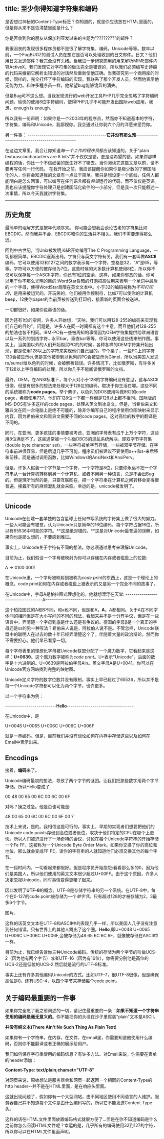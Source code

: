 title: 至少你得知道字符集和编码
---
是否想过神秘的Content-Type标签？你知道的，就是你应该放在HTML里面的，但是你从来不是否清楚里面是什么？

你是否收到你的朋友从保加利亚发过来的主题为"????????"的邮件？

我很沮丧的发现很多程序员都不是很了解字符集，编码，Unicode等等。数年以前，一个FogBUGZ的测试人员在想它是否可以处理收到的日文邮件。日文？他们用日文发送邮件？我完全没有头绪。当我进一步研究商用的用来解析MIME邮件内容ActiveX，我们发现它对字符集的做法完全是错误的，所以我们必须编写史诗般的代码来撤销它解析出错误的对话然后重新使他正确。当我研究另一个商用库的时候，同样的，完全打坏了字符编码的实现。我联系了那个开发人员，然而他表示他无能为力。和许多程序员一样，他希望bug能够诡异的消失。

但是Bug可不这么想。当我发现流行的web开发工具PHP几乎完全忽略了字符编码问题，愉快的使用8位字符编码，使得PHP几乎不可能开发出国际web应用，我想，enough is enough.

所以我有一份声明：如果你是一个2003年的程序员，然而亦不知道基本的字符，字符集，编码和Unicode，我鄙视你。我会通过让你剥六个月的洋葱来惩罚你。

另一件事：
----------------------------------------**它并没有那么难**-----------------------------------------------

在这边文章里，我会让你知道*每一个工作的程序员*都应该知道的。关于"plain text=ascii=characters are 8 bits"并不仅仅是错，更是没希望的错，如果你那样编程的话，你比一个不信细菌的医生好不了哪去。当你阅读完这篇文章以前，请不要再写任何一行代码。
在我开始之前，我应该提醒你如果你是极少数的了解国际化的人，你将会知道我的文章有一点过于简单。我只是想设定一个底线，任何人都能明白是怎么回事，可以编写在任何语言都有*希望*运行的代码，而不仅仅是英语。我也应该提醒你字符处理只是创建国际化软件的一小部分，但是我一次只能叙述一次事情，所以今天我就讲字符集。

----------

## 历史角度

最简单的理解方式是按年代顺序来。
你可能会想我会谈论古老的字符集比如EBCDIC。然而我并不会，EBCDIC和你的生活并不相关。我们不需要走得那么远。

回到中古世纪，当Unix被发明,K&R开始编写The C Programming Language，一切都很简单。EBCDIC逐渐出局。字符只与英文字符有关，我们有一套叫做**ASCII**编码，它可以使用32和127之间的数字表示每一个字符。空格是32，"A"是65，等等。字符可以方便的被存储为7位。这些时候的大多数计算机使用8位，所以你不仅可以保存每一个ASCII字符，你还有1位的空余，这样，如果你邪恶的话，你可以用于你不那么光明的目的:WordStar昏暗的灯泡把高位用来表明一个单词中最后的一个字母，使得WordStar局限在英文文本中。小于32的编码被称为*不可打印的*，是用来被诅咒的。开玩笑的，他们被用作控制符，比如7可以使你的计算机beep，12使你paper的当前页被传送到打印机，接着新的页面会被送进。

一切都很好，如果你说英语的话。

因为还有1位的空闲，许多人开始想，“天呐，我们可以用128-255的编码来实现我们自己的目的”。问题是，许多人在同一时间都有这个主意，而且他们对128-255的想法也各不相同。IBM-PC有一些被周知的事情因为OEM字符集提供给欧洲语言以及一系列的划线字符...水平bar，垂直bar等等，你可以使用这些线来制作图。事实上，当美国以外的人们开始购买PC的的时候，各种各样的OEM字符集开始出现，都是使用128以上的字符来实现他们自己目的。举个栗子，一些PC上的字符130会被显示e/,但是其他被卖到以色列的PC会被显示为Gimel，所以当美国人发送re/sume/给以色列的时候，会被解析错误。许多情况下，比如俄罗斯，有许多关于128以上字符编码的处理，所以你几乎不能阅读俄罗斯的文档。

最终，OEM。在ANSI标准下，每个人对小于128的字符编码没有意见，这与ASCII很像，但是有很多的想法来处理大于128位的编码，取决于你生活在哪。这些不同的系统被称为**code pages**。举个栗子，以色列的DOS使用叫做862的code page，希腊使用737。他们在128位一下都一样但是128以上都不相同。国际版的MS-DOS有许多这样的code pages，处理从英文到冰岛文。但是，当希伯来文和雅典文在同一台电脑上是绝不可能的，除非你编写自己的程序使用位图映射来显示内容，因为希伯来文和雅典文需要不同的code pages，这对高位的数字的翻译是不同的。

同时，在亚洲，更多疯狂的事情要被考虑，亚洲的字母表有成千上万个字符，这些用8位满足不了。这些通常被一个叫做DBCS的混乱系统解决，即双字节字符集(double byte character set)，一些字符被单字节存储，一些被双字节存储。在字符串前进很容易，但是后退几乎不可能。程序员们被建议不要使用s++和s-来后移和前移，而是通过调用函数，比如Windows的AnsiNext和AnsiPerv。

但是，许多人假装一个字节是一个字符，一个字符是8位，只要你永远不把一个字符串从一台计算机转移到另一个计算机，或者不用另一种语言，总是不会出Bug的。但是理所当然的是，只要互联网在，把一个字符串在计算机之间转移会变得很普遍，接着所有的麻烦混乱就会来临。幸运的是，unicode被发明了。

----------
## Unicode
Unicode在创建一套单独的包含星球上任何书写系统的字符集上做了很大的努力。一些人可能会有错觉，认为Unicode只是简单的16位编码，每个字符占据16位，所以有65536中可能的字符。**这是绝对错的。**这是对Unicode最普遍的误解，如果你也是那么想的，不要感到难过。

事实上，Unicode关于字符有不同的想法，你必须通过思考来理解Unicode。

目前为止，我们假设一个字母被映射为你可以存储在内存或者磁盘上的位数:

A -> 0100 0001

在Unicode里，一个字母被映射到被称为*code print*的东西上，这是一个理论上的概念。code print如何在内存或者磁盘上被表示的又是另一个完全不同的故事了。

在Unicode中，字母A是柏拉图式理想化的。他就想漂浮在天堂:
  -----------------------------------A-----------------------------------

这个柏拉图式的A和B不同，和a也不同，但是和A，**A**，*A*都相同。关于A在不同字体间的相同但是在大小写间的不同的想法，看起来并不是十分有争议，但是在一些语言中，弄清楚一个字母到底是什么还是有争议的。德国的字母β是一个真正的字母还是ss的另一种写法？希伯来人说是，阿拉伯人说不是。不管怎样，Unicode联盟中的聪明人在过去的数十年已经弄清楚这个了，伴随着大量的政治辩论，然而你不需要担心。他们早已看穿一切。

每个字母表里的理想化字母被Unicode联盟分配了一个魔力数字，它看起来是这样：**U+0639**。这个魔力数字被称为*code print*。U+表示"Unicode"，后面的数字是十六进制的。U+0639是阿拉伯字母Ain。英文字母A是U+0041。你可以在Unicode官方网站找到完整的映射图。

Unicode定义字符的数字位数并没有限制，事实上早已超过了65536，所以并不是每一个Unicode字符都可以化为两个字节，也许更多。

以一个字符串为例：

--------------------------**Hello**----------------------------------

在Unicode中，是

U+0048 U+0065 U+006C U+006C U+006F

就是一串编码。但是，目前我们并没有谈论如何在内存中存储这些以及如何在Email中表示出来。

## Encodings
接着，**编码**来了。

Unicode编码最初的想法，导致了两个字节的谜团。让我们把那些数字用两个字节存储。所以Hello变成了

00 48 00 65 00 6C 00 6C 00 6F

对吗？操之过急。他是否也可能是:

48 00 65 00 6C 00 6C 00 6F 00 ?

技术上来说，是的。我相信这是可行的。事实上，早期的实现者们想要把他们的Unicode code points存储到高位或者低位，取决于他们特定的CPU在哪个上更快。所以人们被迫进行了一场奇特的会议，讨论在每个Unicode字符串的开始存储一个Fe FF。这被称为一个Unicode Byte Order Mark。如果你交换了你的高位和地位，那么就会变成FF FE，读你的字符串的人就知道他们必须交换其他的每个字节。

在一段时间内，一切看起来都很好。但是程序员开始抱怨:看看那么多的0，因为他们是美国人，所以他们使用的英文文本很少超过U+00FF。由于这个原因，许多人决定忽视Unicode，同时事情变得更糟了起来。

因此发明了**UTF-8**的概念。UTF-8是存储字符串的另一个系统。在UTF-8中，每个在0-127的code point被存储为一个*单字节*。只有超过128的才被存储为2，3最多6个字节。

图片。

这样的话英文文本在UTF-8和ASCII中的表现几乎一样，所以美国人几乎没有注意到任何错误。只有世界上的其他人跳出了这个圈。**Hello**,即U+0048 U+0065 U+006C U+006C U+006F,会被存储为48 65 6C 6C 6F，就像被存储在ASCII中一样。

目前为止，我已经告诉你三种Unicode编码。传统的存储为两个字节的叫做UCS-2（因为他有两个字节）或者UTF-16（因为有16位），你需要分别他是高位的UCS-2还是低位的UCS-2.然后就是流行的UTF-8标准。

事实上还有许多其他编码Unicode的方式。比如UTF-7，很UTF-8很像，但是确保高位是0。还有USC-4，以四个字节来存储每个code point。

## 关于编码最重要的一件事
如果你完全忘了我之前阐述的一切，请记住最重要的一条：**如果不知道一个字符串使用的编码是毫无意义的**。你不能把你的头埋在沙子里假装"plain"文本是ASCII。

**并没有纯文本(There Ain't No Such Thing As Plain Text)**

如果你有一个字符串，在内存，在文件，在email里，你需要知道他使用什么编码，否则你不能翻译或者正确的展示给用户。

我们如何保存字符串使用的编码信息？有许多方法。对Email来说，你需要在表单的header添加：

**Content-Type: text/plain;charset="UTF-8"**

对网页来说，原始想法是服务器会和网页一起返回一个相同的Content-Type的http header--并不是在HTML里面，是在响应头里面。

这就出现问题了，假如你有一个大型网站，由不同地区使用不同语言的人维护。服务器自己并不知道每个文件是由什么编码写的，所以它不能发送Content-Type头。

这样的话在HTML文件里面放置编码格式就很方便了...但是在你不知道编码是什么之前你怎么阅读HTML文件呢？幸运的是，几乎所有的编码使用32到127的字符，所以你可以在HTML文件里面声明。

<html>
<head>
<meta http-equiv="Content-Type" content="text/htm; charset=utf-8">

